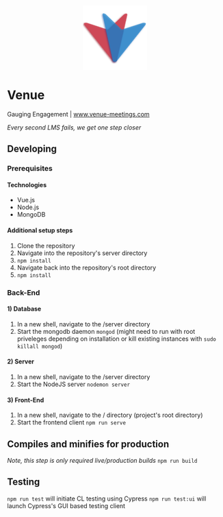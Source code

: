 <p align="center"><img src="https://github.com/TheStopsign/Venue/blob/master/src/assets/venue-logo.svg" alt="alt text" width="150" height="150"></p>

# Venue

Gauging Engagement | www.venue-meetings.com

<em>Every second LMS fails, we get one step closer</em>

## Developing

### Prerequisites

#### Technologies

- Vue.js
- Node.js
- MongoDB

#### Additional setup steps
1. Clone the repository
2. Navigate into the repository's server directory
3. `npm install`
4. Navigate back into the repository's root directory
5. `npm install`

### Back-End

#### 1) Database
1. In a new shell, navigate to the /server directory
2. Start the mongodb daemon `mongod` (might need to run with root priveleges depending on installation or kill existing instances with `sudo killall mongod`)

#### 2) Server
1. In a new shell, navigate to the /server directory
2. Start the NodeJS server `nodemon server`

#### 3) Front-End
1. In a new shell, navigate to the / directory (project's root directory)
2. Start the frontend client `npm run serve`

## Compiles and minifies for production
<em>Note, this step is only required live/production builds</em> `npm run build`

## Testing
`npm run test` will initiate CL testing using Cypress
`npm run test:ui` will launch Cypress's GUI based testing client
